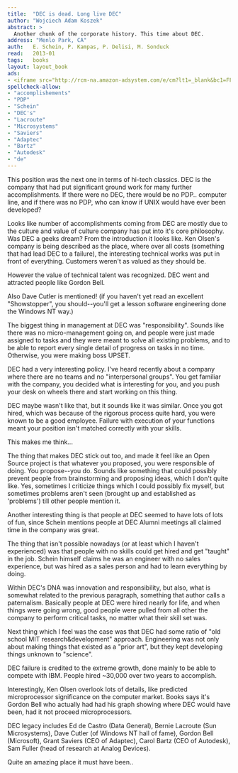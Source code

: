 ```yaml
---
title:	"DEC is dead. Long live DEC"
author: "Wojciech Adam Koszek"
abstract: >
  Another chunk of the corporate history. This time about DEC.
address: "Menlo Park, CA"
auth:	E. Schein, P. Kampas, P. Delisi, M. Sonduck
read:	2013-01
tags:	books
layout: layout_book
ads:
- <iframe src="http://rcm-na.amazon-adsystem.com/e/cm?lt1=_blank&bc1=FFFFFF&IS2=1&npa=1&bg1=FFFFFF&fc1=000000&lc1=FF0000&t=wkoszek-20&o=1&p=8&l=as4&m=amazon&f=ifr&ref=ss_til&asins=1576753050" style="width:120px;height:240px;" scrolling="no" marginwidth="0" marginheight="0" frameborder="0"></iframe>
spellcheck-allow:
- "accomplishements"
- "PDP"
- "Schein"
- "DEC's"
- "Lacroute"
- "Microsystems"
- "Saviers"
- "Adaptec"
- "Bartz"
- "Autodesk"
- "de"
---
```


This position was the next one in terms of hi-tech classics. DEC is the
company that had put significant ground work for many further
accomplishments. If there were no DEC, there would be no PDP.. computer
line, and if there was no PDP, who can know if UNIX would have ever been
developed?

Looks like number of accomplishments coming from DEC are mostly due to the
culture and value of culture company has put into it's core philosophy.
Was DEC a geeks dream?
From the introduction it looks like.
Ken Olsen's company is being described as the place, where over all costs
(something that had lead DEC to a failure), the interesting technical works
was put in front of everything. Customers weren't as valued as they should
be.

However the value of technical talent was recognized. DEC went and attracted
people like Gordon Bell.

Also Dave Cutler is mentioned! (if you haven't yet read an excellent
"Showstopper", you should--you'll get a lesson software engineering done the
Windows NT way.)

The biggest thing in management at DEC was "responsibility". Sounds like
there was no micro-management going on, and people were just made assigned
to tasks and they were meant to solve all existing problems, and to be able
to report every single detail of progress on tasks in no time. Otherwise,
you were making boss UPSET.

DEC had a very interesting policy. I've heard recently about a company where
there are no teams and no "interpersonal groups". You get familiar with the
company, you decided what is interesting for you, and you push your desk on
wheels there and start working on this thing.

DEC maybe wasn't like that, but it sounds like it was similar. Once you got
hired, which was because of the rigorous process quite hard, you were known
to be a good employee. Failure with execution of your functions meant your
position isn't matched correctly with your skills.

This makes me think...

The thing that makes DEC stick out too, and made it feel like an Open Source
project is that whatever you proposed, you were responsible of doing.
You propose--you do. Sounds like something that could possibly prevent
people from brainstorming and proposing ideas, which I don't quite like.
Yes, sometimes I criticize things which I could possibly fix myself, but
sometimes problems aren't seen (brought up and established as 'problems')
till other people mention it.

Another interesting thing is that people at DEC seemed to have lots of lots
of fun, since Schein mentions people at DEC Alumni meetings all claimed time
in the company was great.

The thing that isn't possible nowadays (or at least which I haven't
experienced) was that people with no skills could get hired and get "taught"
in the job. Schein himself claims he was an engineer with no sales
experience, but was hired as a sales person and had to learn everything by
doing.

Within DEC's DNA was innovation and responsibility, but also, what is
somewhat related to the previous paragraph, something that author calls a
paternalism. Basically people at DEC were hired nearly for life, and when
things were going wrong, good people were pulled from all other the company
to perform critical tasks, no matter what their skill set was.

Next thing which I feel was the case was that DEC had some ratio of "old
school MIT research&development" approach. Engineering was not only about
making things that existed as a "prior art", but they kept developing things
unknown to "science".

DEC failure is credited to the extreme growth, done mainly to be able to
compete with IBM. People hired ~30,000 over two years to accomplish.

Interestingly, Ken Olsen overlook lots of details, like predicted
microprocessor significance on the computer market. Books says it's Gordon
Bell who actually had had his graph showing where DEC would have been, had
it not proceed microprocessors.

DEC legacy includes Ed de Castro (Data General), Bernie Lacroute (Sun
Microsystems), Dave Cutler (of Windows NT hall of fame), Gordon Bell
(Microsoft), Grant Saviers (CEO of Adaptec), Carol Bartz (CEO of Autodesk),
Sam Fuller (head of research at Analog Devices).

Quite an amazing place it must have been..
